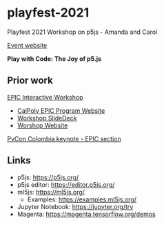 # playfest-2021

Playfest 2021 Workshop on p5js - Amanda and Carol

[Event website](https://www.playfullearninglab.org/playfest-2021-workshops)

**Play with Code: The Joy of p5.js**

## Prior work

[EPIC Interactive Workshop](https://github.com/willingc/epic-interactive)
- [CalPoly EPIC Program Website](https://epic.calpoly.edu/)
- [Workshop SlideDeck](https://speakerdeck.com/willingc/interactivity-in-computer-science)
- [Worshop Website](https://willingc.github.io/epic-site/)

[PyCon Colombia keynote - EPIC section](https://speakerdeck.com/willingc/python-and-jupyter-looking-to-the-future?slide=29)

## Links

- p5js: https://p5js.org/
- p5js editor: https://editor.p5js.org/
- ml5js: https://ml5js.org/
    - Examples: https://examples.ml5js.org/
- Jupyter Notebook: https://jupyter.org/try
- Magenta: https://magenta.tensorflow.org/demos
